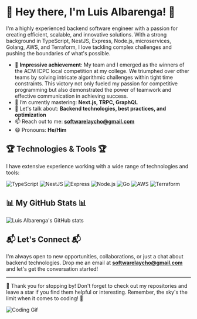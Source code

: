 # 🚀 Hey there, I'm Luis Albarenga! 🚀

I'm a highly experienced backend software engineer with a passion for creating efficient, scalable, and innovative solutions. With a strong background in TypeScript, NestJS, Express, Node.js, microservices, Golang, AWS, and Terraform, I love tackling complex challenges and pushing the boundaries of what's possible.

- 🌟 **Impressive achievement**: My team and I emerged as the winners of the ACM ICPC local competition at my college. We triumphed over other teams by solving intricate algorithmic challenges within tight time constraints. This victory not only fueled my passion for competitive programming but also demonstrated the power of teamwork and effective communication in achieving success.
- 🌱 I’m currently mastering: **Next.js, TRPC, GraphQL**
- 💬 Let's talk about: **Backend technologies, best practices, and optimization**
- 📫 Reach out to me: **softwarelaycho@gmail.com**
- 😄 Pronouns: **He/Him**

## 🏆 Technologies & Tools 🏆

I have extensive experience working with a wide range of technologies and tools:

![TypeScript](https://img.shields.io/badge/-TypeScript-3178C6?style=flat&logo=typescript&logoColor=white)
![NestJS](https://img.shields.io/badge/-NestJS-E0234E?style=flat&logo=nestjs&logoColor=white)
![Express](https://img.shields.io/badge/-Express-000000?style=flat&logo=express&logoColor=white)
![Node.js](https://img.shields.io/badge/-Node.js-339933?style=flat&logo=nodedotjs&logoColor=white)
![Go](https://img.shields.io/badge/-Go-00ADD8?style=flat&logo=go&logoColor=white)
![AWS](https://img.shields.io/badge/-AWS-232F3E?style=flat&logo=amazon-aws&logoColor=white)
![Terraform](https://img.shields.io/badge/-Terraform-623CE4?style=flat&logo=terraform&logoColor=white)

## 📊 My GitHub Stats 📊

![Luis Albarenga's GitHub stats](https://github-readme-stats.vercel.app/api?username=laychopy&show_icons=true&theme=radical&count_private=true)

## 📬 Let's Connect 📬

I'm always open to new opportunities, collaborations, or just a chat about backend technologies. Drop me an email at **softwarelaycho@gmail.com** and let's get the conversation started!

---

🌟 Thank you for stopping by! Don't forget to check out my repositories and leave a star if you find them helpful or interesting. Remember, the sky's the limit when it comes to coding! 🌟

![Coding Gif](https://media.giphy.com/media/13HgwGsXF0aiGY/giphy.gif)

